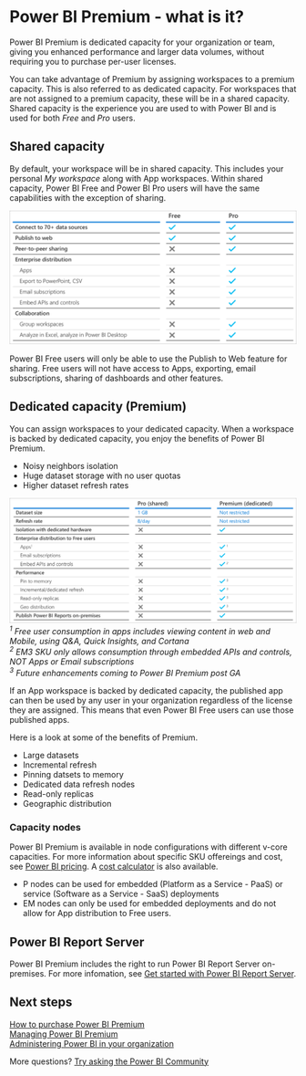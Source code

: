 <properties
   pageTitle="Power BI Pro content - what is it?"
   description="Power BI Premium is dedicated capacity for your organization or team, giving you enhanced performance and larger data volumes, without requiring you to purchase per-user licenses."
   services="powerbi"
   documentationCenter=""
   authors="guyinacube"
   manager="erikre"
   backup=""
   editor=""
   tags=""
   qualityFocus="no"
   qualityDate=""/>
<tags
   ms.service="powerbi"
   ms.devlang="NA"
   ms.topic="get-started-article"
   ms.tgt_pltfrm="NA"
   ms.workload="powerbi"
   ms.date="05/19/2017"
   ms.author="asaxton"/>

# Power BI Premium - what is it?

Power BI Premium is dedicated capacity for your organization or team, giving you enhanced performance and larger data volumes, without requiring you to purchase per-user licenses.

You can take advantage of Premium by assigning workspaces to a premium capacity. This is also referred to as dedicated capacity. For workspaces that are not assigned to a premium capacity, these will be in a shared capacity. Shared capacity is the experience you are used to with Power BI and is used for both *Free* and *Pro* users.

## Shared capacity

By default, your workspace will be in shared capacity. This includes your personal *My workspace* along with App workspaces. Within shared capacity, Power BI Free and Power BI Pro users will have the same capabilities with the exception of sharing.

![](media/powerbi-premium/free-vs-pro.png "Power BI Free vs. Power BI Pro capabilities")

Power BI Free users will only be able to use the Publish to Web feature for sharing. Free users will not have access to Apps, exporting, email subscriptions, sharing of dashboards and other features.  

## Dedicated capacity (Premium)

You can assign workspaces to your dedicated capacity. When a workspace is backed by dedicated capacity, you enjoy the benefits of Power BI Premium.

- Noisy neighbors isolation
- Huge dataset storage with no user quotas
- Higher dataset refresh rates

![](media/powerbi-premium/powerbi-capacity-tiers.png)  
*<sup>1</sup> Free user consumption in apps includes viewing content in web and Mobile, using Q&A, Quick Insights, and Cortana*  
*<sup>2</sup> EM3 SKU only allows consumption through embedded APIs and controls, NOT Apps or Email subscriptions*  
*<sup>3</sup> Future enhancements coming to Power BI Premium post GA*



If an App workspace is backed by dedicated capacity, the published app can then be used by any user in your organization regardless of the license they are assigned. This means that even Power BI Free users can use those published apps.

Here is a look at some of the benefits of Premium.

- Large datasets
- Incremental refresh
- Pinning datsets to memory
- Dedicated data refresh nodes
- Read-only replicas
- Geographic distribution

### Capacity nodes

Power BI Premium is available in node configurations with different v-core capacities. For more information about specific SKU offereings and cost, see [Power BI pricing](https://powerbi.microsoft.com/pricing/). A [cost calculator](https://powerbi.microsoft.com/calculator/) is also available.

- P nodes can be used for embedded (Platform as a Service - PaaS) or service (Software as a Service - SaaS) deployments
- EM nodes can only be used for embedded deployments and do not allow for App distribution to Free users.

## Power BI Report Server

Power BI Premium includes the right to run Power BI Report Server on-premises. For more infomation, see [Get started with Power BI Report Server](report-server/reportserver-get-started.md).

## Next steps

[How to purchase Power BI Premium](powerbi-admin-premium-purchase.md)  
[Managing Power BI Premium](powerbi-admin-premium-manage.md)  
[Administering Power BI in your organization](powerbi-admin-administering-power-bi-in-your-organization.md)  

More questions? [Try asking the Power BI Community](https://community.powerbi.com/)